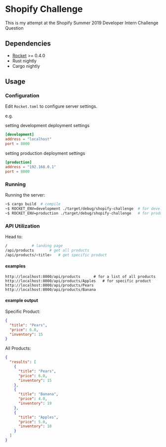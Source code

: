 # Shopify Challenge

This is my attempt at the Shopify Summer 2019 Developer Intern Challenge Question

## Dependencies
 - [Rocket](https://rocket.rs/) >= 0.4.0
 - Rust nightly
 - Cargo nightly

## Usage

### Configuration
Edit `Rocket.toml` to configure server settings.

e.g.

setting development deployment settings
```toml
[development]
address = "localhost"
port = 8000
```

setting production deployment settings
```toml
[production]
address = "192.168.0.1"
port = 8000
```

### Running
Running the server:
```sh
~$ cargo build	# compile
~$ ROCKET_ENV=development ./target/debug/shopify-challenge	# for development deployment
~$ ROCKET_ENV=production ./target/debug/shopify-challenge	# for production deployment
```

### API Utilization
Head to:
```sh
/			# landing page
/api/products		# get all products
/api/products/<title>	# get specific product
```

#### examples
```
http://localhost:8000/api/products		# for a list of all products
http://localhost:8000/api/products/Apples	# for specific product
http://localhost:8000/api/products/Pears
http://localhost:8000/api/products/Banana
```

#### example output

Specific Product:
```json
{
  "title": "Pears",
  "price": 6.0,
  "inventory": 15
}
```
All Products:
```json
{
  "results": [
    {
      "title": "Pears",
      "price": 6.0,
      "inventory": 15
    },
    {
      "title": "Banana",
      "price": 4.0,
      "inventory": 19
    },
    {
      "title": "Apples",
      "price": 5.0,
      "inventory": 10
    }
  ]
}
```


##
